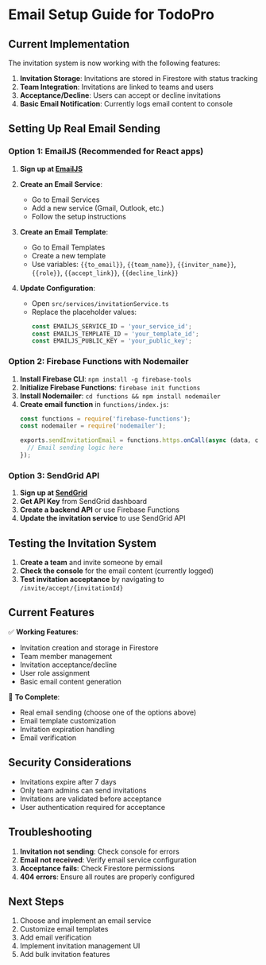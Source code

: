 # Email Setup Guide for TodoPro

## Current Implementation

The invitation system is now working with the following features:

1. **Invitation Storage**: Invitations are stored in Firestore with status tracking
2. **Team Integration**: Invitations are linked to teams and users
3. **Acceptance/Decline**: Users can accept or decline invitations
4. **Basic Email Notification**: Currently logs email content to console

## Setting Up Real Email Sending

### Option 1: EmailJS (Recommended for React apps)

1. **Sign up at [EmailJS](https://www.emailjs.com/)**
2. **Create an Email Service**:
   - Go to Email Services
   - Add a new service (Gmail, Outlook, etc.)
   - Follow the setup instructions

3. **Create an Email Template**:
   - Go to Email Templates
   - Create a new template
   - Use variables: `{{to_email}}`, `{{team_name}}`, `{{inviter_name}}`, `{{role}}`, `{{accept_link}}`, `{{decline_link}}`

4. **Update Configuration**:
   - Open `src/services/invitationService.ts`
   - Replace the placeholder values:
     ```typescript
     const EMAILJS_SERVICE_ID = 'your_service_id';
     const EMAILJS_TEMPLATE_ID = 'your_template_id';
     const EMAILJS_PUBLIC_KEY = 'your_public_key';
     ```

### Option 2: Firebase Functions with Nodemailer

1. **Install Firebase CLI**: `npm install -g firebase-tools`
2. **Initialize Firebase Functions**: `firebase init functions`
3. **Install Nodemailer**: `cd functions && npm install nodemailer`
4. **Create email function** in `functions/index.js`:
   ```javascript
   const functions = require('firebase-functions');
   const nodemailer = require('nodemailer');

   exports.sendInvitationEmail = functions.https.onCall(async (data, context) => {
     // Email sending logic here
   });
   ```

### Option 3: SendGrid API

1. **Sign up at [SendGrid](https://sendgrid.com/)**
2. **Get API Key** from SendGrid dashboard
3. **Create a backend API** or use Firebase Functions
4. **Update the invitation service** to use SendGrid API

## Testing the Invitation System

1. **Create a team** and invite someone by email
2. **Check the console** for the email content (currently logged)
3. **Test invitation acceptance** by navigating to `/invite/accept/{invitationId}`

## Current Features

✅ **Working Features**:
- Invitation creation and storage in Firestore
- Team member management
- Invitation acceptance/decline
- User role assignment
- Basic email content generation

🔄 **To Complete**:
- Real email sending (choose one of the options above)
- Email template customization
- Invitation expiration handling
- Email verification

## Security Considerations

- Invitations expire after 7 days
- Only team admins can send invitations
- Invitations are validated before acceptance
- User authentication required for acceptance

## Troubleshooting

1. **Invitation not sending**: Check console for errors
2. **Email not received**: Verify email service configuration
3. **Acceptance fails**: Check Firestore permissions
4. **404 errors**: Ensure all routes are properly configured

## Next Steps

1. Choose and implement an email service
2. Customize email templates
3. Add email verification
4. Implement invitation management UI
5. Add bulk invitation features 